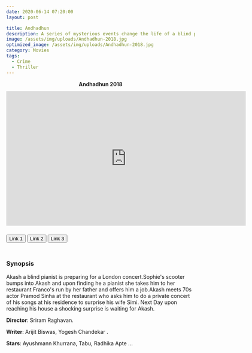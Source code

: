 ```yaml
---
date: 2020-06-14 07:20:00
layout: post

title: Andhadhun
description: A series of mysterious events change the life of a blind pianist, who must now report a crime that he should technically know nothing of.
image: /assets/img/uploads/Andhadhun-2018.jpg
optimized_image: /assets/img/uploads/Andhadhun-2018.jpg
category: Movies
tags:
  - Crime
  - Thriller
---
```

<link rel="stylesheet" type="text/css" href="/assets/css/player.css">

<div class="title-movie" style='text-align: center; font-weight: bold;'> Andhadhun 2018 </div>

<div style='width:100%; height:10px; position:relative; margin-left: auto; margin-right: auto; overflow: hidden;'></div>

<div class="video-wrapper">
<iframe id="myframe" scrolling="no" allowfullscreen="" frameborder="0"  height="360"
src="https://playhydrax.com/?v=evaTIojiQQ" width="640"></iframe>
</div>

<div style='width:100%; height:10px; position:relative; margin-left: auto; margin-right: auto; overflow: hidden;'></div>

<button class="button_link" onclick="link_1()">Link 1</button>
<button class="button_link" onclick="link_2()">Link 2</button>
<button class="button_link" onclick="link_3()">Link 3</button>

<div style='width:100%; height:10px; position:relative; margin-left: auto; margin-right: auto; overflow: hidden;'></div>

<script>
 var link1 = "https://playhydrax.com/?v=evaTIojiQQ"
 var link2 = "hhttps://www.fembed.com/v/7ry-jsg81pqp656"
 var link3 = "https://gdriveplayer.me/embed2.php?link=KUsg3t1P52aQiNcGowNnpA3lShu4gnSkzNamoeoIQ022AMpxR6WwUXy7FUebVzGJ%252FYxKmEp5oDBJZPhp37HRYmN2IsnOTZlw0NhYHW62emp34MsokumaZRj6dzzFmSEiyQdKTU5GCYIokcQggnfeAka%252BG1FgB0Wwa8iHIu3IZd9JZwC412OlhQu%252BpGMZCEcNq9fRhm0VPm5Yo%252B%252FJy7k5N%252B"

 function link_1() {
 var x = document.getElementsByClassName("button_link");
 for (var i=0; i < x.length; i++)
 {x[i].classList.remove("button_link_clicked")}
 x[0].classList.add("button_link_clicked");
 document.getElementById("myframe").src = link1;}

 function link_2() {
 var x = document.getElementsByClassName("button_link");
 for (var i=0; i < x.length; i++)
 {x[i].classList.remove("button_link_clicked")}
 x[1].classList.add("button_link_clicked");
 document.getElementById("myframe").src = link2;}

 function link_3() {
 var x = document.getElementsByClassName("button_link");
 for (var i=0; i < x.length; i++)
 {x[i].classList.remove("button_link_clicked")}
 x[2].classList.add("button_link_clicked");
 document.getElementById("myframe").src = link3;}
</script>


### Synopsis
Akash a blind pianist is preparing for a London concert.Sophie's scooter bumps into Akash and upon finding he a pianist she takes him to her restaurant Franco's run by her father and offers him a job.Akash meets 70s actor Pramod Sinha at the restaurant who asks him to do a private concert of his songs at his residence to surprise his wife Simi. Next Day upon reaching his house a shocking surprise is waiting for Akash.      

**Director**: Sriram Raghavan.  

**Writer**: Arijit Biswas, Yogesh Chandekar .   

**Stars**:  Ayushmann Khurrana, Tabu, Radhika Apte ...      

